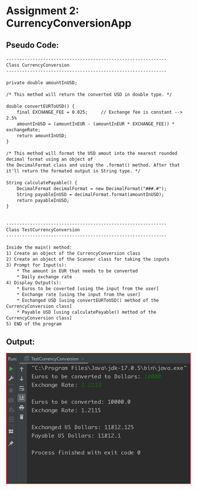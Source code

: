 # Assignment 2: CurrencyConversionApp

## Pseudo Code:
    
    -------------------------------------------------------------
    Class CurrencyConversion
    -------------------------------------------------------------
    
    private double amountInUSD;
    
    /* This method will return the converted USD in double type. */
    
    double convertEURToUSD() {
	    final EXCHANGE_FEE = 0.025;		// Exchange fee is constant --> 2.5%
	    amountInUSD = (amountInEUR - (amountInEUR * EXCHANGE_FEE)) * exchangeRate;
	    return amountInUSD;
    }
   
    /* This method will format the USD amout into the nearest rounded decimal format using an object of 
    the DecimalFormat class and using the .format() method. After that it'll return the formated output in String type. */
    
    String calculatePayable() {
	    DecimalFormat decimalFormat = new DecimalFormat("###.#");
	    String payableInUSD = decimalFormat.format(amountInUSD);
	    return payableInUSD;
    }
    
    
    -------------------------------------------------------------
    Class TestCurrencyConversion
    -------------------------------------------------------------
    
    Inside the main() method:
    1) Create an object of the CurrencyConversion class
	2) Create an object of the Scanner class for taking the inputs
	3) Prompt for Input(s):
		* The amount in EUR that needs to be converted
		* Daily exchange rate
	4) Display Output(s):
		* Euros to be coverted [using the input from the user]
		* Exchange rate [using the input from the user]
		* Exchanged USD [using convertEURToUSD() method of the CurrencyConversion class]
		* Payable USD [using calculatePayable() method of the CurrencyConversion class]	
	5) END of the program
	
	


## Output:
![Fig: Assignment 2 - Output](output.PNG)
